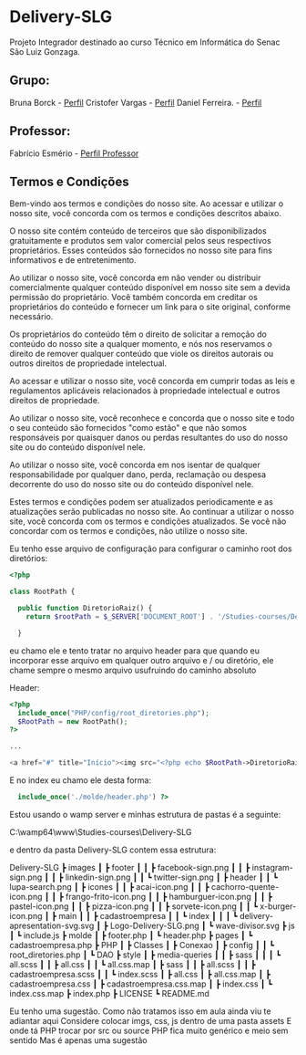 # Delivery-SLG

Projeto Integrador destinado ao curso Técnico em Informática do Senac São Luiz Gonzaga. 

## Grupo: 
Bruna Borck -  [Perfil](https://github.com/xnectunex)
Cristofer Vargas - [Perfil](https://github.com/Cristofer-Vargas)
Daniel Ferreira. - [Perfil](https://github.com/DanielFerreiraFeiden)

## Professor: 
Fabrício Esmério - [Perfil Professor](https://github.com/fabricioesmerio)

## Termos e Condições

Bem-vindo aos termos e condições do nosso site. Ao acessar e utilizar o nosso site, você concorda com os termos e condições descritos abaixo.

O nosso site contém conteúdo de terceiros que são disponibilizados gratuitamente e produtos sem valor comercial pelos seus respectivos proprietários. Esses conteúdos são fornecidos no nosso site para fins informativos e de entretenimento.

Ao utilizar o nosso site, você concorda em não vender ou distribuir comercialmente qualquer conteúdo disponível em nosso site sem a devida permissão do proprietário. Você também concorda em creditar os proprietários do conteúdo e fornecer um link para o site original, conforme necessário.

Os proprietários do conteúdo têm o direito de solicitar a remoção do conteúdo do nosso site a qualquer momento, e nós nos reservamos o direito de remover qualquer conteúdo que viole os direitos autorais ou outros direitos de propriedade intelectual.

Ao acessar e utilizar o nosso site, você concorda em cumprir todas as leis e regulamentos aplicáveis relacionados à propriedade intelectual e outros direitos de propriedade.

Ao utilizar o nosso site, você reconhece e concorda que o nosso site e todo o seu conteúdo são fornecidos "como estão" e que não somos responsáveis por quaisquer danos ou perdas resultantes do uso do nosso site ou do conteúdo disponível nele.

Ao utilizar o nosso site, você concorda em nos isentar de qualquer responsabilidade por qualquer dano, perda, reclamação ou despesa decorrente do uso do nosso site ou do conteúdo disponível nele.

Estes termos e condições podem ser atualizados periodicamente e as atualizações serão publicadas no nosso site. Ao continuar a utilizar o nosso site, você concorda com os termos e condições atualizados. Se você não concordar com os termos e condições, não utilize o nosso site.


Eu tenho esse arquivo de configuração para configurar o caminho root dos diretórios:

```php
<?php

class RootPath {

  public function DiretorioRaiz() {
    return $rootPath = $_SERVER['DOCUMENT_ROOT'] . '/Studies-courses/Delivery-SLG';

  }
```

eu chamo ele e tento tratar no arquivo header para que quando eu incorporar esse arquivo em qualquer outro arquivo e / ou diretório, ele chame sempre o mesmo arquivo usufruindo do caminho absoluto

Header:

```php
<?php
  include_once("PHP/config/root_diretories.php");
  $RootPath = new RootPath();
?>

...

<a href="#" title="Início"><img src="<?php echo $RootPath->DiretorioRaiz() ?>/images/Logo-Delivery-SLG.png" alt="Delivery SLG Logo"></a>

```

E no index eu chamo ele desta forma:

```php
  include_once('./molde/header.php') ?>
```

Estou usando o wamp server e minhas estrutura de pastas é a seguinte:

C:\wamp64\www\Studies-courses\Delivery-SLG

e dentro da pasta Delivery-SLG contem essa estrutura:

Delivery-SLG
 ┣ images
 ┃ ┣ footer
 ┃ ┃ ┣ facebook-sign.png
 ┃ ┃ ┣ instagram-sign.png
 ┃ ┃ ┣ linkedin-sign.png
 ┃ ┃ ┗ twitter-sign.png
 ┃ ┣ header
 ┃ ┃ ┗ lupa-search.png
 ┃ ┣ icones
 ┃ ┃ ┣ acai-icon.png
 ┃ ┃ ┣ cachorro-quente-icon.png
 ┃ ┃ ┣ frango-frito-icon.png
 ┃ ┃ ┣ hamburguer-icon.png
 ┃ ┃ ┣ pastel-icon.png
 ┃ ┃ ┣ pizza-icon.png
 ┃ ┃ ┣ sorvete-icon.png
 ┃ ┃ ┗ x-burger-icon.png
 ┃ ┣ main
 ┃ ┃ ┣ cadastroempresa
 ┃ ┃ ┗ index
 ┃ ┃ ┃ ┗ delivery-apresentation-svg.svg
 ┃ ┣ Logo-Delivery-SLG.png
 ┃ ┗ wave-divisor.svg
 ┣ js
 ┃ ┗ include.js
 ┣ molde
 ┃ ┣ footer.php
 ┃ ┗ header.php
 ┣ pages
 ┃ ┗ cadastroempresa.php
 ┣ PHP
 ┃ ┣ Classes
 ┃ ┣ Conexao
 ┃ ┣ config
 ┃ ┃ ┗ root_diretories.php
 ┃ ┗ DAO
 ┣ style
 ┃ ┣ media-queries
 ┃ ┃ ┣ sass
 ┃ ┃ ┃ ┗ all.scss
 ┃ ┃ ┣ all.css
 ┃ ┃ ┗ all.css.map
 ┃ ┣ sass
 ┃ ┃ ┣ all.scss
 ┃ ┃ ┣ cadastroempresa.scss
 ┃ ┃ ┗ index.scss
 ┃ ┣ all.css
 ┃ ┣ all.css.map
 ┃ ┣ cadastroempresa.css
 ┃ ┣ cadastroempresa.css.map
 ┃ ┣ index.css
 ┃ ┗ index.css.map
 ┣ index.php
 ┣ LICENSE
 ┗ README.md

 
 Eu tenho uma sugestão. Como não tratamos isso em aula ainda viu te adiantar aqui 
 Considere colocar imgs, css, js dentro de uma pasta assets 
 E onde tá PHP trocar por src ou source 
 PHP fica muito genérico e meio sem sentido 
 Mas é apenas uma sugestão